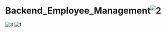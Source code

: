 # Backend_Employee_Management![2](https://user-images.githubusercontent.com/40518788/197272311-996f81d8-4ec7-49c5-bd20-1685fd51143a.PNG)
![3](https://user-images.githubusercontent.com/40518788/197272313-bcd61b43-03b2-43a8-9117-9fa18b2a6cad.PNG)
![1](https://user-images.githubusercontent.com/40518788/197272315-5aab82c1-958f-4629-b5fc-cac44f4983f8.PNG)
